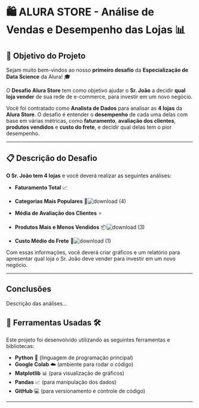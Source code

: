 # 🛍️ **ALURA STORE** - Análise de Vendas e Desempenho das Lojas 📊

## 🚀 **Objetivo do Projeto**

Sejam muito bem-vindos ao nosso **primeiro desafio** da **Especialização de Data Science** da Alura! 🎓

O **Desafio Alura Store** tem como objetivo ajudar o **Sr. João** a decidir **qual loja vender** de sua rede de e-commerce, para investir em um novo negócio.

Você foi contratado como **Analista de Dados** para analisar as **4 lojas** da **Alura Store**. O desafio é entender o **desempenho** de cada uma delas com base em várias métricas, como **faturamento**, **avaliação dos clientes**, **produtos vendidos** e **custo do frete**, e decidir qual delas tem o pior desempenho.

---

## 📋 **Descrição do Desafio**

**O Sr. João tem 4 lojas** e você deverá realizar as seguintes análises:

- **Faturamento Total** 📈
- **Categorias Mais Populares** 🛒![download (4)](https://github.com/user-attachments/assets/2232bbbf-b3f0-434a-9dac-fa5dc11081d0)

- **Média de Avaliação dos Clientes** ⭐
- **Produtos Mais e Menos Vendidos** 📦![download (3)](https://github.com/user-attachments/assets/5177781c-b9bb-4760-9294-57c579b4f3f7)

- **Custo Médio do Frete** 💸![download (1)](https://github.com/user-attachments/assets/38b84b0b-1250-4586-b341-cd790ca6e83b)


Com essas informações, você deverá criar gráficos e um relatório para apresentar qual loja o Sr. João deve vender para investir em um novo negócio.

---

## Conclusões
Descrição das análises...

## 🔧 **Ferramentas Usadas** 🛠️

Este projeto foi desenvolvido utilizando as seguintes ferramentas e bibliotecas:

- **Python** 🐍 (linguagem de programação principal)
- **Google Colab** ☁️ (ambiente para rodar o código)
- **Matplotlib** 📊 (para visualização de gráficos)
- **Pandas** 📈 (para manipulação dos dados)
- **GitHub** 💻 (para versionamento e controle de código)

---


